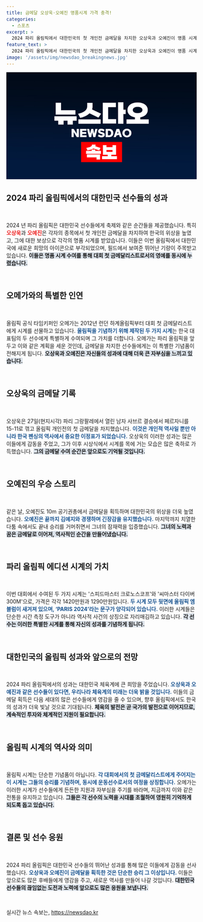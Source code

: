 ```yaml
---
title: 금메달 오상욱·오예진 명품시계 가격 충격!
categories:
  - 스포츠
excerpt: >
  2024 파리 올림픽에서 대한민국의 첫 개인전 금메달을 차지한 오상욱과 오예진이 명품 시계의 주인공이 되었다! 두 선수는 각각 1420만원과 1290만원 상당의 특별 제작 시계를 수여받아 화제를 모으고 있다.
feature_text: >
  2024 파리 올림픽에서 대한민국의 첫 개인전 금메달을 차지한 오상욱과 오예진이 명품 시계의 주인공이 되었다! 두 선수는 각각 1420만원과 1290만원 상당의 특별 제작 시계를 수여받아 화제를 모으고 있다.
image: '/assets/img/newsdao_breakingnews.jpg'
---
```


<p><img src="/assets/img/newsdao_breakingnews.jpg" alt="cryptoinkorea 속보" /></p>

<h2 data-ke-size="size26">2024 파리 올림픽에서의 대한민국 선수들의 성과</h2>

<p data-ke-size="size16">&nbsp;</p> 

<p>2024 년 파리 올림픽은 대한민국 선수들에게 축제와 같은 순간들을 제공했습니다. 특히 <b><span style="color: #ee2323;">오상욱</span></b>과 <b><span style="color: #ee2323;">오예진</span></b>은 각자의 종목에서 첫 개인전 금메달을 차지하여 한국의 위상을 높였고, 그에 대한 보상으로 각각의 명품 시계를 받았습니다. 이들은 이번 올림픽에서 대한민국에 새로운 희망의 아이콘으로 부각되었으며, 필드에서 보여준 뛰어난 기량이 주목받고 있습니다. <b><span style="background-color: #21538527;">이들은 명품 시계 수여를 통해 대회 첫 금메달리스트로서의 영예를 동시에 누렸습니다.</span></b> </p>

<p data-ke-size="size16">&nbsp;</p>

<h2 data-ke-size="size26">오메가와의 특별한 인연</h2>

<p data-ke-size="size16">&nbsp;</p>

<p>올림픽 공식 타임키퍼인 오메가는 2012년 런던 하계올림픽부터 대회 첫 금메달리스트에게 시계를 선물하고 있습니다. <b><span style="color: #1a5490;">올림픽을 기념하기 위해 제작된 두 가지 시계</span></b>는 한국 대표팀의 두 선수에게 특별하게 수여되며 그 가치를 더합니다. 오메가는 파리 올림픽을 앞두고 이와 같은 계획을 세운 것인데, 금메달을 차지한 선수들에게는 이 특별한 기념품이 전해지게 됩니다. <b><span style="background-color: #21538527;">오상욱과 오예진은 자신들의 성과에 대해 더욱 큰 자부심을 느끼고 있습니다.</span></b></p>

<p data-ke-size="size16">&nbsp;</p>

<h2 data-ke-size="size26">오상욱의 금메달 기록</h2>

<p data-ke-size="size16">&nbsp;</p>

<p>오상욱은 27일(현지시각) 파리 그랑팔레에서 열린 남자 사브르 결승에서 페르자니를 15-11로 꺾고 올림픽 개인전의 첫 금메달을 차지했습니다. <b><span style="color: #1a5490;">이것은 개인적 역사일 뿐만 아니라 한국 펜싱의 역사에서 중요한 이정표가 되었습니다.</span></b> 오상욱의 이러한 성과는 많은 이들에게 감동을 주었고, 그가 이후 시상식에서 시계를 목에 거는 모습은 많은 축하로 가득했습니다. <b><span style="background-color: #21538527;">그의 금메달 수여 순간은 앞으로도 기억될 것입니다.</span></b></p>

<p data-ke-size="size16">&nbsp;</p>

<h2 data-ke-size="size26">오예진의 우승 스토리</h2>

<p data-ke-size="size16">&nbsp;</p>

<p>같은 날, 오예진도 10m 공기권총에서 금메달을 획득하며 대한민국의 위상을 더욱 높였습니다. <b><span style="color: #1a5490;">오예진은 끝까지 김예지와 경쟁하며 긴장감을 유지했습니다.</span></b> 마지막까지 치열한 다툼 속에서도 끝내 승리를 거머쥐면서 그녀의 잠재력을 입증했습니다. <b><span style="background-color: #21538527;">그녀의 노력과 꿈은 금메달로 이어져, 역사적인 순간을 만들어냈습니다.</span></b></p>

<p data-ke-size="size16">&nbsp;</p>

<h2 data-ke-size="size26">파리 올림픽 에디션 시계의 가치</h2>

<p data-ke-size="size16">&nbsp;</p>

<p>이번 대회에서 수여된 두 가지 시계는 '스피드마스터 크로노스코프'와 '씨마스터 다이버 300M'으로, 가격은 각각 1420만원과 1290만원입니다. <b><span style="color: #1a5490;">두 시계 모두 뒷면에 올림픽 엠블럼이 새겨져 있으며, ‘PARIS 2024’라는 문구가 양각되어 있습니다.</span></b> 이러한 시계들은 단순한 시간 측정 도구가 아니라 역사적 사건의 상징으로 자리매김하고 있습니다. <b><span style="background-color: #21538527;">각 선수는 이러한 특별한 시계를 통해 자신의 성과를 기념하게 됩니다.</span></b></p>

<p data-ke-size="size16">&nbsp;</p>

<h2 data-ke-size="size26">대한민국의 올림픽 성과와 앞으로의 전망</h2>

<p data-ke-size="size16">&nbsp;</p>

<p>2024 파리 올림픽에서의 성과는 대한민국 체육계에 큰 희망을 주었습니다. <b><span style="color: #1a5490;">오상욱과 오예진과 같은 선수들이 있다면, 우리나라 체육계의 미래는 더욱 밝을 것입니다.</span></b> 이들의 금메달 획득은 다음 세대의 많은 선수들에게 영감을 줄 수 있으며, 향후 올림픽에서도 한국의 성과가 더욱 빛날 것으로 기대됩니다. <b><span style="background-color: #21538527;">체육의 발전은 곧 국가의 발전으로 이어지므로, 계속적인 투자와 체계적인 지원이 필요합니다.</span></b></p>

<p data-ke-size="size16">&nbsp;</p>

<h2 data-ke-size="size26">올림픽 시계의 역사와 의미</h2>

<p data-ke-size="size16">&nbsp;</p>

<p>올림픽 시계는 단순한 기념품이 아닙니다. <b><span style="color: #1a5490;">각 대회에서의 첫 금메달리스트에게 주어지는 이 시계는 그들의 승리를 기념하며, 동시에 운동선수로서의 여정을 상징합니다.</span></b> 오메가는 이러한 시계가 선수들에게 든든한 지원과 자부심을 주기를 바라며, 지금까지 이와 같은 전통을 유지하고 있습니다. <b><span style="background-color: #21538527;">그들은 각 선수의 노력을 시대를 초월하여 영원히 기억하게 되도록 돕고 있습니다.</span></b></p>

<p data-ke-size="size16">&nbsp;</p>

<h2 data-ke-size="size26">결론 및 선수 응원</h2>

<p data-ke-size="size16">&nbsp;</p>

<p>2024 파리 올림픽은 대한민국 선수들의 뛰어난 성과를 통해 많은 이들에게 감동을 선사했습니다. <b><span style="color: #1a5490;">오상욱과 오예진이 금메달을 획득한 것은 단순한 승리 그 이상입니다.</span></b> 이들은 앞으로도 많은 후배들에게 영감을 주고, 새로운 역사를 만들어 나갈 것입니다. <b><span style="background-color: #21538527;">대한민국 선수들의 끊임없는 도전과 노력에 앞으로도 많은 응원을 보냅니다.</span></b></p>

<p data-ke-size="size16">&nbsp;</p>
실시간 뉴스 속보는, <a href="https://newsdao.kr" rel="dofollow">https://newsdao.kr</a>


